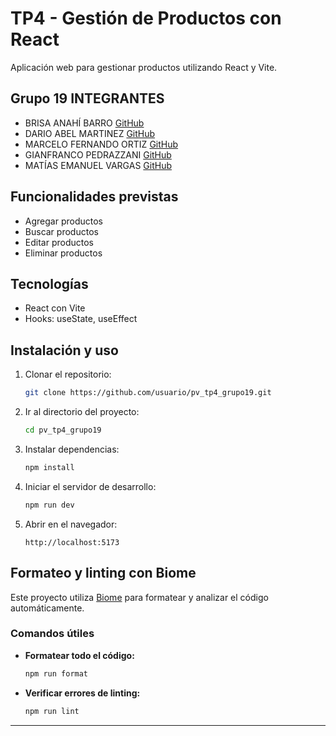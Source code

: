 # TP4 - Gestión de Productos con React

Aplicación web para gestionar productos utilizando React y Vite.

## Grupo 19 INTEGRANTES

- BRISA ANAHÍ BARRO [GitHub](https://github.com/BarroBrisa)
- DARIO ABEL MARTINEZ [GitHub](https://github.com/martinezcabj12)
- MARCELO FERNANDO ORTIZ [GitHub](https://github.com/marceortiz)
- GIANFRANCO PEDRAZZANI [GitHub](https://github.com/GianPedr)
- MATÍAS EMANUEL VARGAS [GitHub](https://github.com/matiasvargas-dev)

## Funcionalidades previstas

- Agregar productos
- Buscar productos
- Editar productos
- Eliminar productos

## Tecnologías

- React con Vite
- Hooks: useState, useEffect

## Instalación y uso

1. Clonar el repositorio:

   ```bash
   git clone https://github.com/usuario/pv_tp4_grupo19.git
   ```

2. Ir al directorio del proyecto:

   ```bash
   cd pv_tp4_grupo19
   ```

3. Instalar dependencias:

   ```bash
   npm install
   ```

4. Iniciar el servidor de desarrollo:

   ```bash
   npm run dev
   ```

5. Abrir en el navegador:

   ```
   http://localhost:5173
   ```

## Formateo y linting con Biome

Este proyecto utiliza [Biome](https://biomejs.dev/) para formatear y analizar el código automáticamente.

### Comandos útiles

- **Formatear todo el código:**

  ```bash
  npm run format
  ```

- **Verificar errores de linting:**

  ```bash
  npm run lint
  ```

---
